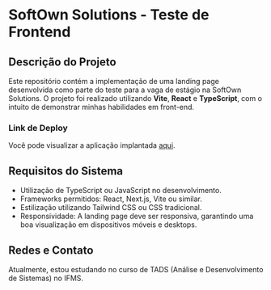 # SoftOwn Solutions - Teste de Frontend

## Descrição do Projeto

Este repositório contém a implementação de uma landing page desenvolvida como parte do teste para a vaga de estágio na SoftOwn Solutions. O projeto foi realizado utilizando **Vite**, **React** e **TypeScript**, com o intuito de demonstrar minhas habilidades em front-end.

### Link de Deploy

Você pode visualizar a aplicação implantada [aqui](https://softown-front-end.vercel.app/).

## Requisitos do Sistema

- Utilização de TypeScript ou JavaScript no desenvolvimento.
- Frameworks permitidos: React, Next.js, Vite ou similar.
- Estilização utilizando Tailwind CSS ou CSS tradicional.
- Responsividade: A landing page deve ser responsiva, garantindo uma boa visualização em dispositivos móveis e desktops.

## Redes e Contato

Atualmente, estou estudando no curso de TADS (Análise e Desenvolvimento de Sistemas) no IFMS.
